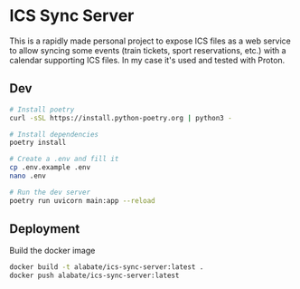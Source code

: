 # ICS Sync Server
This is a rapidly made personal project to expose ICS files as a web service to
allow syncing some events (train tickets, sport reservations, etc.) with a
calendar supporting ICS files. In my case it's used and tested with Proton.

## Dev

```bash
# Install poetry
curl -sSL https://install.python-poetry.org | python3 -

# Install dependencies
poetry install

# Create a .env and fill it
cp .env.example .env
nano .env

# Run the dev server
poetry run uvicorn main:app --reload
```

## Deployment

Build the docker image

```bash
docker build -t alabate/ics-sync-server:latest .
docker push alabate/ics-sync-server:latest
```